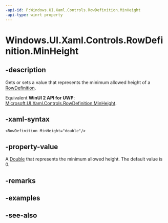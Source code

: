 ```yaml
---
-api-id: P:Windows.UI.Xaml.Controls.RowDefinition.MinHeight
-api-type: winrt property
---
```


<!-- Property syntax
public double MinHeight { get;  set; }
-->

# Windows.UI.Xaml.Controls.RowDefinition.MinHeight

## -description
Gets or sets a value that represents the minimum allowed height of a [RowDefinition](rowdefinition.md).

Equivalent **WinUI 2 API for UWP**: [Microsoft.UI.Xaml.Controls.RowDefinition.MinHeight](/windows/winui/api/microsoft.ui.xaml.controls.rowdefinition.minheight).

## -xaml-syntax
```xaml
<RowDefinition MinHeight="double"/>
```


## -property-value
A [Double](/dotnet/api/system.double?view=dotnet-uwp-10.0&preserve-view=true) that represents the minimum allowed height. The default value is 0.

## -remarks

## -examples

## -see-also
